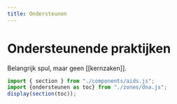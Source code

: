 ```yaml
---
title: Ondersteunen
---
```

# Ondersteunende praktijken

Belangrijk spul, maar geen [[kernzaken]].

~~~js
import { section } from "./components/aids.js";
import {ondersteunen as toc} from "./zones/dna.js";
display(section(toc));
~~~